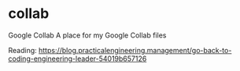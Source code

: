 # collab
Google Collab
A place for my Google Collab files

Reading: https://blog.practicalengineering.management/go-back-to-coding-engineering-leader-54019b657126
